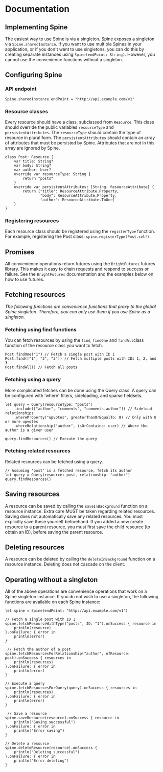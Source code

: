 Documentation
=========

## Implementing Spine
The easiest way to use Spine is via a singleton. Spine exposes a singleton via `Spine.sharedInstance`. If you want to use multiple Spines in your application, or if you don't want to use singletons, you can do this by creating separate instances using `Spine(endPoint: String)`. However, you cannot use the convenience functions without a singleton.

## Configuring Spine

### API endpoint
```
Spine.sharedInstance.endPoint = "http://api.example.com/v1"
```

### Resource classes
Every resource should have a class, subclassed from `Resource`. This class should override the public variables `resourceType` and `persistentAttributes`. The `resourceType` should contain the type of resource in plural form. The `persistentAttributes` should contain an array of attributes that must be persisted by Spine. Attributes that are not in this array are ignored by Spine.
```
class Post: Resource {
	var title: String?
	var body: String?
	var author: User?
	override var resourceType: String {
		return "posts"
	}
	override var persistentAttributes: [String: ResourceAttribute] {
		return ["title": ResourceAttribute.Property,
		        "body": ResourceAttribute.Property,
		        "author": ResourceAttribute.ToOne]
	}
}
```

### Registering resources
Each resource class should be registered using the `registerType` function. For example, registering the Post class: `spine.registerType(Post.self)`.

## Promises
All convienience operations return futures using the `BrightFutures` futures library. This makes it easy to chain requests and respond to success or failure. See the `BrightFutures` documentation and the examples below on how to use futures.

## Fetching resources
*The following functions are convenience functions that proxy to the global Spine singleton. Therefore, you can only use them if you use Spine as a singleton.*

### Fetching using find functions
You can fetch resources by using the `find`, `findOne` and `findAll`class function of the resource class you want to fetch.
```
Post.findOne("1") // Fetch a single post with ID 1
Post.find(["1", "2", "3"]) // Fetch multiple posts with IDs 1, 2, and 3
Post.findAll() // Fetch all posts
```

### Fetching using a query
More complicated fetches can be done using the Query class. A query can be configured with 'where' filters, sideloading, and sparse fieldsets.
```
let query = Query(resourceType: "posts")
    .include(["author", "comments", "comments.author"]) // Sideload relationships
    .whereProperty("upvotes", greaterThanOrEqualTo: 8) // Only with 8 or more upvotes
    .whereRelationship("author", isOrContains: user) // Where the author is a given user
    
query.findResources() // Execute the query
```

### Fetching related resources
Related resources can be fetched using a query.
```
// Assuming 'post' is a fetched resource, fetch its author
let query = Query(resource: post, relationship: "author")
query.findResources()
```

## Saving resources
A resource can be saved by calling the `saveInBackground` function on a resource instance. Extra care MUST be taken regarding related resources. Saving does not automatically save any related resources. You must explicitly save these yourself beforehand. If you added a new create resource to a parent resource, you must first save the child resource (to obtain an ID), before saving the parent resource.

## Deleting resources
A resource can be deleted by calling the `deleteInBackground` function on a resource instance. Deleting does not cascade on the client.

## Operating without a singleton
All of the above operations are convenience operations that work on a Spine singleton instance. If you do not wish to use a singleton, the following functions are available on each Spine instance:

```
let spine = Spine(endPoint: "http://api.example.com/v1")

// Fetch a single post with ID 1 
spine.fetchResourceWithType("posts", ID: "1").onSuccess { resource in
    println(resource)
}.onFailure: { error in
    println(error)
}

 // Fetch the author of a post
spine.fetchResourcesForRelationship("author", ofResource: post).onSuccess { resources in
    println(resources)
}.onFailure: { error in
    println(error)
}

// Execute a query
spine.fetchResourcesForQuery(query).onSuccess { resources in
    println(resources)
}.onFailure: { error in
    println(error)
}

 // Save a resource
spine.saveResource(resource).onSuccess { resource in
    println("Saving successful")
}.onFailure: { error in
    println("Error saving")
}

// Delete a resource
spine.deleteResource(resource).onSuccess { 
    println("Deleting successful")
}.onFailure: { error in
    println("Error deleting")
}
